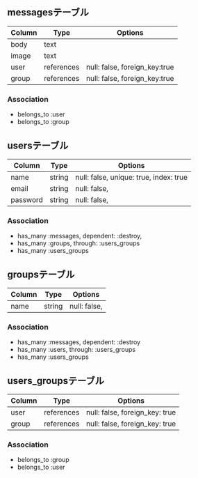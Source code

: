 <!-- # README

This README would normally document whatever steps are necessary to get the
application up and running.

Things you may want to cover:

* Ruby version

* System dependencies

* Configuration

* Database creation

* Database initialization

* How to run the test suite

* Services (job queues, cache servers, search engines, etc.)

* Deployment instructions

* ... -->


## messagesテーブル

|Column|Type|Options|
|------|----|-------|
|body  |text    |
|image |text    |              
|user|references|null: false, foreign_key:true
|group|references|null: false, foreign_key:true
### Association
- belongs_to :user
- belongs_to :group



## usersテーブル

|Column|Type|Options|
|------|----|-------|
|name    |string |null: false, unique: true, index: true
|email   |string |null: false, 
|password|string |null: false,

### Association
- has_many :messages, dependent: :destroy, 
- has_many :groups, through: :users_groups
- has_many :users_groups



## groupsテーブル

|Column|Type|Options|
|------|----|-------|
|name|string|null: false, 

### Association
- has_many :messages, dependent: :destroy
- has_many :users, through: :users_groups
- has_many :users_groups



## users_groupsテーブル

|Column|Type|Options|
|------|----|-------|
|user|references|null: false, foreign_key: true|
|group|references|null: false, foreign_key: true|

### Association
- belongs_to :group
- belongs_to :user